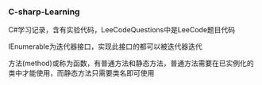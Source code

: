 ### C-sharp-Learning
C#学习记录，含有实验代码，LeeCodeQuestions中是LeeCode题目代码

IEnumerable为迭代器接口，实现此接口的都可以被迭代器迭代

方法(method)或称为函数，有普通方法和静态方法，普通方法需要在已实例化的类中才能使用，而静态方法只需要类名即可使用